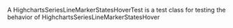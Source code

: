 A HighchartsSeriesLineMarkerStatesHoverTest is a test class for testing the behavior of HighchartsSeriesLineMarkerStatesHover